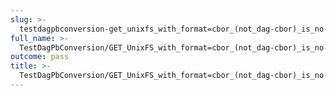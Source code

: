 ```yaml
---
slug: >-
  testdagpbconversion-get_unixfs_with_format=cbor_(not_dag-cbor)_is_no-op_(no_conversion)-header_content-type
full_name: >-
  TestDagPbConversion/GET_UnixFS_with_format=cbor_(not_dag-cbor)_is_no-op_(no_conversion)/Header_Content-Type
outcome: pass
title: >-
  TestDagPbConversion/GET_UnixFS_with_format=cbor_(not_dag-cbor)_is_no-op_(no_conversion)/Header_Content-Type
---
```


